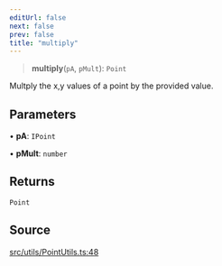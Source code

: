 ```yaml
---
editUrl: false
next: false
prev: false
title: "multiply"
---
```


> **multiply**(`pA`, `pMult`): `Point`

Multply the x,y values of a point by the provided value.

## Parameters

• **pA**: `IPoint`

• **pMult**: `number`

## Returns

`Point`

## Source

[src/utils/PointUtils.ts:48](https://github.com/relishinc/dill-pixel/blob/10f512f7f577ca5e74162827f11215b28df5ca97/src/utils/PointUtils.ts#L48)
